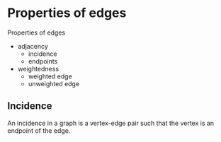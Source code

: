 # Properties of edges

Properties of edges
- adjacency
  - incidence
  - endpoints
- weightedness
  - weighted edge
  - unweighted edge





## Incidence

An incidence in a graph is a vertex-edge pair such that the vertex is an endpoint of the edge.
